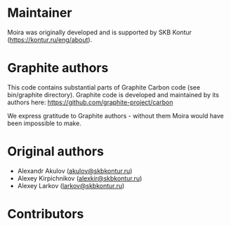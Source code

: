 # Maintainer
Moira was originally developed and is supported by SKB Kontur (https://kontur.ru/eng/about).

# Graphite authors
This code contains substantial parts of Graphite Carbon code (see bin/graphite directory).
Graphite code is developed and maintained by its authors here: https://github.com/graphite-project/carbon

We express gratitude to Graphite authors - without them Moira would have been impossible to make.

# Original authors
- Alexandr Akulov (akulov@skbkontur.ru)
- Alexey Kirpichnikov (alexkir@skbkontur.ru)
- Alexey Larkov (larkov@skbkontur.ru)

# Contributors
